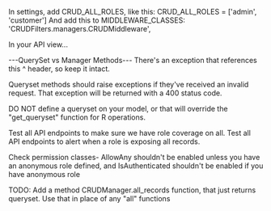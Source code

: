 
In settings, add CRUD_ALL_ROLES, like this:
    CRUD_ALL_ROLES = ['admin', 'customer']
And add this to MIDDLEWARE_CLASSES:
    'CRUDFilters.managers.CRUDMiddleware',

In your API view...



---QuerySet vs Manager Methods---
There's an exception that references this ^ header, so keep it intact.

Queryset methods should raise exceptions if they've received an invalid request. That exception will
be returned with a 400 status code.

DO NOT define a queryset on your model, or that will override the "get_queryset" function for R operations.

Test all API endpoints to make sure we have role coverage on all.
Test all API endpoints to alert when a role is exposing all records.

Check permission classes- AllowAny shouldn't be enabled unless you have an anonymous role defined, and IsAuthenticated shouldn't be enabled if you have anonymous role

TODO:
Add a method CRUDManager.all_records function, that just returns queryset. Use that in place of any "all" functions
